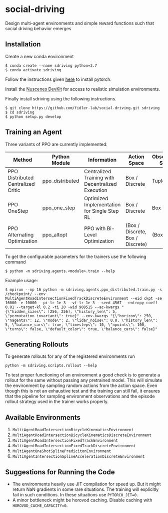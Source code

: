 # social-driving
Design multi-agent environments and simple reward functions such that social driving behavior emerges


## Installation

Create a new conda environment

```
$ conda create --name sdriving python=3.7
$ conda activate sdriving
```

Follow the instructions given [here](https://pytorch.org/get-started/locally/) to install pytorch.

Install the [Nuscenes DevKit](https://github.com/nutonomy/nuscenes-devkit/) for access to realistic simulation environments.

Finally install sdriving using the following instructions.

```
$ git clone https://github.com/fidler-lab/social-driving.git sdriving
$ cd sdriving
$ python setup.py develop
```

## Training an Agent

Three variants of PPO are currently implemented:

| Method                             | Python Module   | Information                                       | Action Space                     | Observation Space | Compatible Environments |
|------------------------------------|-----------------|---------------------------------------------------|----------------------------------|-------------------|-------------------------|
| PPO Distributed Centralized Critic | ppo_distributed | Centralized Training with Decentralized Execution | Box / Discrete                   | Tuple             | 1, 2, 3, 4              |
| PPO OneStep                        | ppo_one_step    | Optimized Implementation for Single Step RL       | Box / Discrete                   | Box               | 5                       |
| PPO Alternating Optimization       | ppo_altopt      | PPO with Bi-Level Optimization                    | (Box / Discrete, Box / Discrete) | (Box, Tuple)      | 6                       |


To get the configurable parameters for the trainers use the following command

```
$ python -m sdriving.agents.<module>.train --help
```

Example usage:

```
$ mpirun --np 16 python -m sdriving.agents.ppo_distributed.train.py -s /checkpoint/ --env MultiAgentRoadIntersectionFixedTrackDiscreteEnvironment --eid ckpt -se 16000 -e 10000 --pi-lr 1e-3 --vf-lr 1e-3 --seed 4567 --entropy-coeff 0.01 --target-kl 0.2 -ti 20 -wid 908515 --ac-kwargs "{\"hidden_sizes\": [256, 256], \"history_len\": 5, \"permutation_invariant\": true}" --env-kwargs "{\"horizon\": 250, \"nagents\": 12, \"mode\": 2, \"lidar_noise\": 0.0, \"history_len\": 5, \"balance_cars\": true, \"timesteps\": 10, \"npoints\": 100, \"turns\": false, \"default_color\": true, \"balance_cars\": false}"
```

## Generating Rollouts

To generate rollouts for any of the registered environments run

```
python -m sdriving.scripts.rollout --help
```

To test proper functioning of an environment a good check is to generate a rollout for the same without passing any pretrained model. This will simulate the environment by sampling random actions from the action space. Even though this is not an exhaustive test and the training can still fail, it ensures that the pipeline for sampling environment observations and the episode rollout strategy used in the trainer works properly.

## Available Environments

1. `MultiAgentRoadIntersectionBicycleKinematicsEnvironment`
2. `MultiAgentRoadIntersectionBicycleKinematicsDiscreteEnvironment`
3. `MultiAgentRoadIntersectionFixedTrackEnvironment`
4. `MultiAgentRoadIntersectionFixedTrackDiscreteEnvironment`
5. `MultiAgentOneShotSplinePredicitonEnvironment`
6. `MultiAgentIntersectionSplineAccelerationDiscreteEnvironment`

## Suggestions for Running the Code

* The environments heavily use JIT compilation for speed up. But it might return NaN gradients in some rare situations. The training will explicitly fail in such conditions. In these situations use `PYTORCH_JIT=0`.
* A minor bottleneck might be horovod caching. Disable caching with `HOROVOD_CACHE_CAPACITY=0`.
